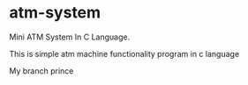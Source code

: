# atm-system
Mini ATM System In C Language.

This is simple atm machine functionality program in c language


My branch prince
